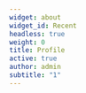 ```yaml
---
widget: about
widget_id: Recent
headless: true
weight: 0
title: Profile
active: true
author: admin
subtitle: "1"
---
```

